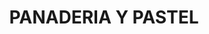 ---
title: "PANADERIA Y PASTEL"
url: /argelia-barrio-el-recreo/panaderia-y-pastel/
shop: Bäckerei
---